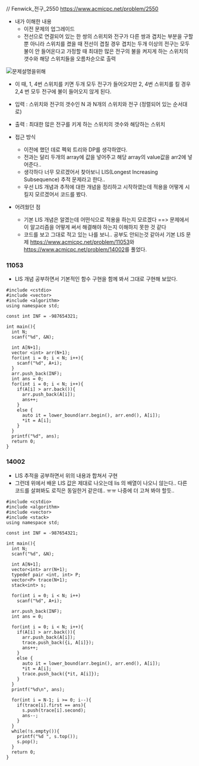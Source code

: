 // Fenwick_전구_2550 
<https://www.acmicpc.net/problem/2550>

- 내가 이해한 내용
  - 이전 문제의 업그레이드
  - 전선으로 연결되어 있는 한 쌍의 스위치와 전구가 다른 쌍과 겹치는 부분을 구할 뿐 아니라 스위치를 켰을 때 전선이 겹칠 경우 겹치는 두개 이상의 전구는 모두 불이 안 들어온다고 가정할 때 최대한 많은 전구의 불을 켜지게 하는 스위치의 갯수와 해당 스위치들을 오름차순으로 출력
  
![문제설명을위해](https://www.acmicpc.net/upload/images/jqwke.png)

- 이 때, 1, 4번 스위치를 키면 두개 모두 전구가 들어오지만 2, 4번 스위치를 킬 경우 2,4 번 모두 전구에 불이 들어오지 않게 된다.


- 입력 : 스위치와 전구의 갯수인 N 과 N개의 스위치와 전구 (정렬되어 있는 순서대로)
- 출력 : 최대한 많은 전구를 키게 하는 스위치의 갯수와 해당하는 스위치


- 접근 방식
	- 이전에 했던 데로 펙윅 트리와 DP를 생각하였다.
	- 전과는 달리 두개의 array에 값을 넣어주고 해당 array의 value값을 arr2에 넣어준다..
	- 생각하다 너무 모르겠어서 찾아보니 LIS(Longest Increasing Subsequence) 추적 문제라고 한다.. 
	- 우선 LIS 개념과 추적에 대한 개념을 정리하고 시작하였는데 적용을 어떻게 시킬지 모르겠어서 코드를 봤다.


- 어려웠던 점
	- 기본 LIS 개념은 알겠는데 어떤식으로 적용을 하는지 모르겠다 ==> 문제에서 이 알고리즘을 어떻게 써서 해결해야 하는지 이해하지 못한 것 같다
	- 코드를 보고 그대로 적고 있는 나를 보니.. 공부도 안되는것 같아서 기본 LIS 문제 <https://www.acmicpc.net/problem/11053>와 <https://www.acmicpc.net/problem/14002>를 풀었다.

### 11053
- LIS 개념 공부하면서 기본적인 함수 구현을 함께 봐서 그대로 구현해 보았다.


```
#include <cstdio>
#include <vector>
#include <algorithm>
using namespace std;

const int INF = -987654321;

int main(){
  int N;
  scanf("%d", &N);

  int A[N+1];
  vector <int> arr(N+1);
  for(int i = 0; i < N; i++){
    scanf("%d", A+i);
  }
  arr.push_back(INF);
  int ans = 0;
  for(int i = 0; i < N; i++){
    if(A[i] > arr.back()){
      arr.push_back(A[i]);
      ans++;
    }
    else {
      auto it = lower_bound(arr.begin(), arr.end(), A[i]);
      *it = A[i];
    }
  }
  printf("%d", ans);
  return 0;
}
```

	
### 14002
- LIS 추적을 공부하면서 위의 내용과 합쳐서 구현
- 그런데 위에서 배운 LIS 값은 제대로 나오는데 lis 의 배열이 나오니 않는다.. 다른 코드를 살펴봐도 로직은 동일한거 같은데.. ㅠㅠ 나중에 더 고쳐 봐야 할듯..

```
#include <cstdio>
#include <algorithm>
#include <vector>
#include <stack>
using namespace std;

const int INF = -987654321;

int main(){
  int N;
  scanf("%d", &N);

  int A[N+1];
  vector<int> arr(N+1);
  typedef pair <int, int> P;
  vector<P> trace(N+1);
  stack<int> s;

  for(int i = 0; i < N; i++)
    scanf("%d", A+i);

  arr.push_back(INF);
  int ans = 0;

  for(int i = 0; i < N; i++){
    if(A[i] > arr.back()){
      arr.push_back(A[i]);
      trace.push_back({i, A[i]});
      ans++;
    }
    else {
      auto it = lower_bound(arr.begin(), arr.end(), A[i]);
      *it = A[i];
      trace.push_back({*it, A[i]});
    }
  }
  printf("%d\n", ans);

  for(int i = N-1; i >= 0; i--){
    if(trace[i].first == ans){
      s.push(trace[i].second);
      ans--;
    }
  }
  while(!s.empty()){
    printf("%d ", s.top());
    s.pop();
  }
  return 0;
}
```

  

